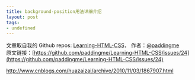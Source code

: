 ```yaml
---
title: background-position用法详细介绍
layout: post
tags:
- undefined
---
```



 文章取自我的 Github  repos: [Learning-HTML-CSS](https://github.com/paddingme/Learning-HTML-CSS)， 作者：[@paddingme](http://padding.me/about.html)    
原文链接：[https://github.com/paddingme/Learning-HTML-CSS/issues/24](https://github.com/paddingme/Learning-HTML-CSS/issues/24)

http://www.cnblogs.com/huazaizai/archive/2010/11/03/1867907.html